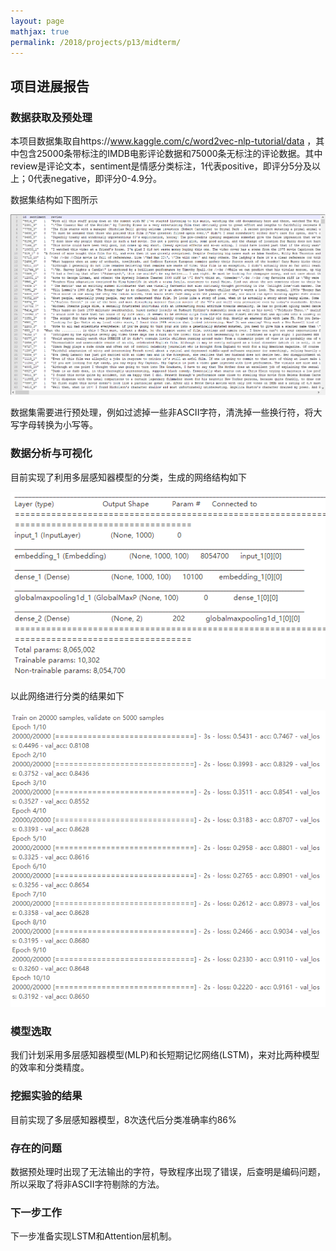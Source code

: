 ```yaml
---
layout: page
mathjax: true
permalink: /2018/projects/p13/midterm/
---
```


## 项目进展报告

### 数据获取及预处理

本项目数据集取自https://www.kaggle.com/c/word2vec-nlp-tutorial/data ，其中包含25000条带标注的IMDB电影评论数据和75000条无标注的评论数据。其中review是评论文本，sentiment是情感分类标注，1代表positive，即评分5分及以上；0代表negative，即评分0-4.9分。

数据集结构如下图所示

![数据集结构](./Dataset.png)

数据集需要进行预处理，例如过滤掉一些非ASCII字符，清洗掉一些换行符，将大写字母转换为小写等。

### 数据分析与可视化

目前实现了利用多层感知器模型的分类，生成的网络结构如下

![MLP网络结构](./MLPStat.png)

以此网络进行分类的结果如下

![MLP分类结果](./MLPIter.png)

### 模型选取

我们计划采用多层感知器模型(MLP)和长短期记忆网络(LSTM)，来对比两种模型的效率和分类精度。

### 挖掘实验的结果

目前实现了多层感知器模型，8次迭代后分类准确率约86%

### 存在的问题

数据预处理时出现了无法输出的字符，导致程序出现了错误，后查明是编码问题，所以采取了将非ASCII字符剔除的方法。

### 下一步工作

下一步准备实现LSTM和Attention层机制。